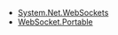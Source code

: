 - [System.Net.WebSockets](https://developer.xamarin.com/api/namespace/System.Net.WebSockets/)
- [WebSocket.Portable](https://github.com/NVentimiglia/WebSocket.Portable)
